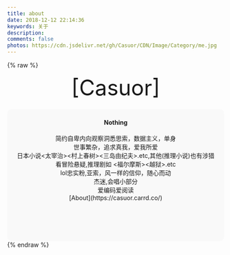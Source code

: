 ```yaml
---
title: about
date: 2018-12-12 22:14:36
keywords: 关于
description: 
comments: false
photos: https://cdn.jsdelivr.net/gh/Casuor/CDN/Image/Category/me.jpg
---
```

{% raw %}
<!-- 因为vue和botui更新导至bug,现将对话移至js下的botui中配置 -->
<div class="entry-content">
  <div class="moe-mashiro" style="text-align:center; font-size: 50px; margin-bottom: 20px;">[Casuor]</div>
  <div id="hello-mashiro" class="popcontainer" style="min-height: 300px; padding: 2px 6px 4px; background-color: rgba(245, 245, 245, 0.5); border-radius: 10px;">
    <center>
    <p>
    </p>
    <h4>Nothing</h4>
    <p>
    简约自卑内向观察洞悉思索，数据主义，单身<br>
   	世事繁杂，追求真我，爱我所爱<br>
    日本小说<太宰治><村上春树><三岛由纪夫>.etc,其他(推理小说)也有涉猎<br>
    看冒险悬疑,推理剧如 <福尔摩斯><越狱>.etc<br>
    lol忠实粉,亚索，风一样的信仰，随心而动<br>
    杰迷,会唱小部分<br>
    爱编码爱阅读<br>
    [About](https://casuor.carrd.co/)
    </p>
    </center>
    <bot-ui></botui>
  </div>
</div>
{% endraw %}